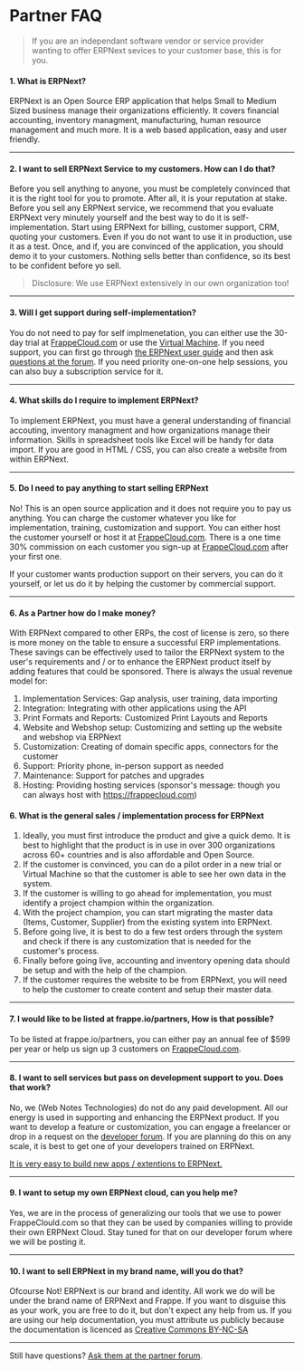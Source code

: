 # Partner FAQ

> If you are an independant software vendor or service provider wanting to offer ERPNext sevices to your customer base, this is for you.

#### 1. What is ERPNext?

ERPNext is an Open Source ERP application that helps Small to Medium Sized business manage their organizations efficiently. It covers financial accounting, inventory managment, manufacturing, human resource management and much more. It is a web based application, easy and user friendly.

---

#### 2. I want to sell ERPNext Service to my customers. How can I do that?

Before you sell anything to anyone, you must be completely convinced that it is the right tool for you to promote. After all, it is your reputation at stake. Before you sell any ERPNext service, we recommend that you evaluate ERPNext very minutely yourself and the best way to do it is self-implementation. Start using ERPNext for billing, customer support, CRM, quoting your customers. Even if you do not want to use it in production, use it as a test. Once, and if, you are convinced of the application, you should demo it to your customers. Nothing sells better than confidence, so its best to be confident before yo sell.

> Disclosure: We use ERPNext extensively in our own organization too!

---

#### 3. Will I get support during self-implementation?

You do not need to pay for self implmenetation, you can either use the 30-day trial at [FrappeCloud.com](https://frappecloud.com) or use the [Virtual Machine](https://erpnext.com/download). If you need support, you can first go through [the ERPNext user guide](https://erpnext.com/user-guide) and then ask [questions at the forum](/getting-help). If you need priority one-on-one help sessions, you can also buy a subscription service for it.

---

#### 4. What skills do I require to implement ERPNext?

To implement ERPNext, you must have a general understanding of financial accouting, inventory managment and how organizations manage their information. Skills in spreadsheet tools like Excel will be handy for data import. If you are good in HTML / CSS, you can also create a website from within ERPNext.

---

#### 5. Do I need to pay anything to start selling ERPNext

No! This is an open source application and it does not require you to pay us anything. You can charge the customer whatever you like for implementation, training, customization and support. You can either host the customer yourself or host it at [FrappeCloud.com](https://frappecloud.com). There is a one time 30% commission on each customer you sign-up at [FrappeCloud.com](https://frappecloud.com) after your first one.

If your customer wants production support on their servers, you can do it yourself, or let us do it by helping the customer by commercial support.

---

#### 6. As a Partner how do I make money?

With ERPNext compared to other ERPs, the cost of license is zero, so there is more money on the table to ensure a successful ERP implementations. These savings can be effectively used to tailor the ERPNext system to the user's requirements and / or to enhance the ERPNext product itself by adding features that could be sponsored. There is always the usual revenue model for:

1. Implementation Services: Gap analysis, user training, data importing
1. Integration: Integrating with other applications using the API
1. Print Formats and Reports: Customized Print Layouts and Reports
1. Website and Webshop setup: Customizing and setting up the website and webshop via ERPNext
1. Customization: Creating of domain specific apps, connectors for the customer
1. Support: Priority phone, in-person support as needed
1. Maintenance: Support for patches and upgrades
1. Hosting: Providing hosting services (sponsor's message: though you can always host with https://frappecloud.com)

#### 6. What is the general sales / implementation process for ERPNext

1. Ideally, you must first introduce the product and give a quick demo. It is best to highlight that the product is in use in over 300 organizations across 60+ countries and is also affordable and Open Source.
2. If the customer is convinced, you can do a pilot order in a new trial or Virtual Machine so that the customer is able to see her own data in the system.
3. If the customer is willing to go ahead for implementation, you must identify a project champion within the organization.
4. With the project champion, you can start migrating the master data (Items, Customer, Supplier) from the existing system into ERPNext.
5. Before going live, it is best to do a few test orders through the system and check if there is any customization that is needed for the customer's process.
6. Finally before going live, accounting and inventory opening data should be setup and with the help of the champion.
7. If the customer requires the website to be from ERPNext, you will need to help the customer to create content and setup their master data.

---

#### 7. I would like to be listed at frappe.io/partners, How is that possible?

To be listed at frappe.io/partners, you can either pay an annual fee of $599 per year or help us sign up 3 customers on [FrappeCloud.com](https://frappecloud.com).

---

#### 8. I want to sell services but pass on development support to you. Does that work?

No, we (Web Notes Technologies) do not do any paid development. All our energy is used in supporting and enhancing the ERPNext product. If you want to develop a feature or customization, you can engage a freelancer or drop in a request on the [developer forum](https://groups.google.com/forum/#!forum/erpnext-developer-forum). If you are planning do this on any scale, it is best to get one of your developers trained on ERPNext.

[It is very easy to build new apps / extentions to ERPNext.](https://frappe.io/developers)

---

#### 9. I want to setup my own ERPNext cloud, can you help me?

Yes, we are in the process of generalizing our tools that we use to power FrappeClould.com so that they can be used by companies willing to provide their own ERPNext Cloud. Stay tuned for that on our developer forum where we will be posting it.

---

#### 10. I want to sell ERPNext in my brand name, will you do that?

Ofcourse Not! ERPNext is our brand and identity. All work we do will be under the brand name of ERPNext and Frappe. If you want to disguise this as your work, you are free to do it, but don't expect any help from us. If you are using our help documentation, you must attribute us publicly because the documentation is licenced as [Creative Commons BY-NC-SA](https://creativecommons.org/licenses/by-nc-sa/3.0/us/)

---

Still have questions? [Ask them at the partner forum](https://groups.google.com/forum/?hl=en#!forum/erpnext-partners-forum).
